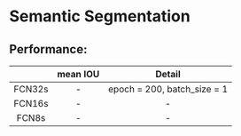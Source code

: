 # Semantic Segmentation

## Performance:

|  | mean IOU | Detail |
| :---: | :---: | :---: |
| FCN32s | - |  epoch = 200, batch_size = 1|
| FCN16s | -|  -|
| FCN8s | - | -|

